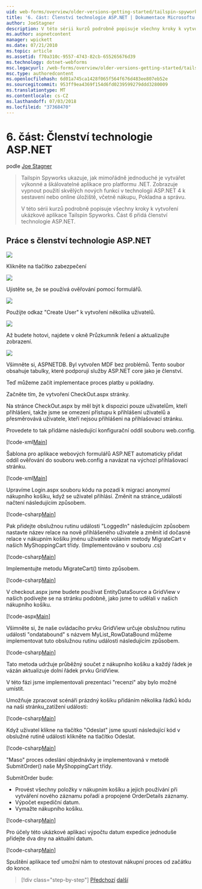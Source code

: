 ```yaml
---
uid: web-forms/overview/older-versions-getting-started/tailspin-spyworks/tailspin-spyworks-part-6
title: '6. část: Členství technologie ASP.NET | Dokumentace Microsoftu'
author: JoeStagner
description: V této sérii kurzů podrobně popisuje všechny kroky k vytvoření ukázkové aplikace Tailspin Spyworks. Část 6 přidá členství technologie ASP.NET.
ms.author: aspnetcontent
manager: wpickett
ms.date: 07/21/2010
ms.topic: article
ms.assetid: f70a310c-9557-4743-82cb-655265676d39
ms.technology: dotnet-webforms
msc.legacyurl: /web-forms/overview/older-versions-getting-started/tailspin-spyworks/tailspin-spyworks-part-6
msc.type: authoredcontent
ms.openlocfilehash: 6d01a745ca1428f065f564f676d483ee807eb52e
ms.sourcegitcommit: 953ff9ea4369f154d6fd0239599279ddd3280009
ms.translationtype: MT
ms.contentlocale: cs-CZ
ms.lasthandoff: 07/03/2018
ms.locfileid: "37368470"
---
```

<a name="part-6-aspnet-membership"></a>6. část: Členství technologie ASP.NET
====================
podle [Joe Stagner](https://github.com/JoeStagner)

> Tailspin Spyworks ukazuje, jak mimořádně jednoduché je vytvářet výkonné a škálovatelné aplikace pro platformu .NET. Zobrazuje vypnout použití skvělých nových funkcí v technologii ASP.NET 4 k sestavení nebo online úložiště, včetně nákupu, Pokladna a správu.
> 
> V této sérii kurzů podrobně popisuje všechny kroky k vytvoření ukázkové aplikace Tailspin Spyworks. Část 6 přidá členství technologie ASP.NET.


## <a id="_Toc260221672"></a>  Práce s členství technologie ASP.NET

![](tailspin-spyworks-part-6/_static/image1.png)

Klikněte na tlačítko zabezpečení

![](tailspin-spyworks-part-6/_static/image1.jpg)

Ujistěte se, že se používá ověřování pomocí formulářů.

![](tailspin-spyworks-part-6/_static/image2.jpg)

Použijte odkaz "Create User" k vytvoření několika uživatelů.

![](tailspin-spyworks-part-6/_static/image3.jpg)

Až budete hotovi, najdete v okně Průzkumník řešení a aktualizujte zobrazení.

![](tailspin-spyworks-part-6/_static/image2.png)

Všimněte si, ASPNETDB. Byl vytvořen MDF bez problémů. Tento soubor obsahuje tabulky, které podporují služby ASP.NET core jako je členství.

Teď můžeme začít implementace proces platby u pokladny.

Začněte tím, že vytvoření CheckOut.aspx stránky.

Na stránce CheckOut.aspx by měl být k dispozici pouze uživatelům, kteří přihlášeni, takže jsme se omezení přístupu k přihlášení uživatelů a přesměrovává uživatele, kteří nejsou přihlášeni na přihlašovací stránku.

Provedete to tak přidáme následující konfigurační oddíl souboru web.config.

[!code-xml[Main](tailspin-spyworks-part-6/samples/sample1.xml)]

Šablona pro aplikace webových formulářů ASP.NET automaticky přidat oddíl ověřování do souboru web.config a navázat na výchozí přihlašovací stránku.

[!code-xml[Main](tailspin-spyworks-part-6/samples/sample2.xml)]

Upravíme Login.aspx souboru kódu na pozadí k migraci anonymní nákupního košíku, když se uživatel přihlásí. Změnit na stránce\_událostí načtení následujícím způsobem.

[!code-csharp[Main](tailspin-spyworks-part-6/samples/sample3.cs)]

Pak přidejte obslužnou rutinu události "LoggedIn" následujícím způsobem nastavte název relace na nově přihlášeného uživatele a změnit id dočasné relace v nákupním košíku jménu uživatele voláním metody MigrateCart v našich MyShoppingCart třídy. (Implementováno v souboru .cs)

[!code-csharp[Main](tailspin-spyworks-part-6/samples/sample4.cs)]

Implementujte metodu MigrateCart() tímto způsobem.

[!code-csharp[Main](tailspin-spyworks-part-6/samples/sample5.cs)]

V checkout.aspx jsme budete používat EntityDataSource a GridView v našich podívejte se na stránku podobně, jako jsme to udělali v našich nákupního košíku.

[!code-aspx[Main](tailspin-spyworks-part-6/samples/sample6.aspx)]

Všimněte si, že naše ovládacího prvku GridView určuje obslužnou rutinu události "ondatabound" s názvem MyList\_RowDataBound můžeme implementovat tuto obslužnou rutinu události následujícím způsobem.

[!code-csharp[Main](tailspin-spyworks-part-6/samples/sample7.cs)]

Tato metoda udržuje průběžný součet z nákupního košíku a každý řádek je vázán aktualizuje dolní řádek prvku GridView.

V této fázi jsme implementovali prezentaci "recenzi" aby bylo možné umístit.

Umožňuje zpracovat scénáři prázdný košíku přidáním několika řádků kódu na naši stránku\_zatížení události:

[!code-csharp[Main](tailspin-spyworks-part-6/samples/sample8.cs)]

Když uživatel klikne na tlačítko "Odeslat" jsme spustí následující kód v obslužné rutině události klikněte na tlačítko Odeslat.

[!code-csharp[Main](tailspin-spyworks-part-6/samples/sample9.cs)]

"Maso" proces odeslání objednávky je implementovaná v metodě SubmitOrder() naše MyShoppingCart třídy.

SubmitOrder bude:

- Provést všechny položky v nákupním košíku a jejich používání při vytváření nového záznamu pořadí a propojené OrderDetails záznamy.
- Výpočet expediční datum.
- Vymažte nákupního košíku.


[!code-csharp[Main](tailspin-spyworks-part-6/samples/sample10.cs)]

Pro účely této ukázkové aplikaci výpočtu datum expedice jednoduše přidejte dva dny na aktuální datum.

[!code-csharp[Main](tailspin-spyworks-part-6/samples/sample11.cs)]

Spuštění aplikace teď umožní nám to otestovat nákupní proces od začátku do konce.

> [!div class="step-by-step"]
> [Předchozí](tailspin-spyworks-part-5.md)
> [další](tailspin-spyworks-part-7.md)
